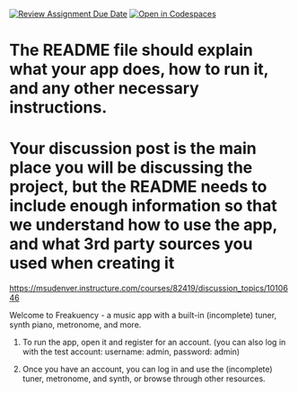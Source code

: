 [![Review Assignment Due Date](https://classroom.github.com/assets/deadline-readme-button-24ddc0f5d75046c5622901739e7c5dd533143b0c8e959d652212380cedb1ea36.svg)](https://classroom.github.com/a/POxBJtAF)
[![Open in Codespaces](https://classroom.github.com/assets/launch-codespace-7f7980b617ed060a017424585567c406b6ee15c891e84e1186181d67ecf80aa0.svg)](https://classroom.github.com/open-in-codespaces?assignment_repo_id=11383591)
# The README file should explain what your app does, how to run it, and any other necessary instructions. 
# Your discussion post is the main place you will be discussing the project, but the README needs to include enough information so that we understand how to use the app, and what 3rd party sources you used when creating it

https://msudenver.instructure.com/courses/82419/discussion_topics/1010646

Welcome to Freakuency - a music app with a built-in (incomplete) tuner, synth piano, metronome, and more.

1. To run the app, open it and register for an account. (you can also log in with the test account: username: admin, password: admin)

2. Once you have an account, you can log in and use the (incomplete) tuner, metronome, and synth, or browse through other resources.